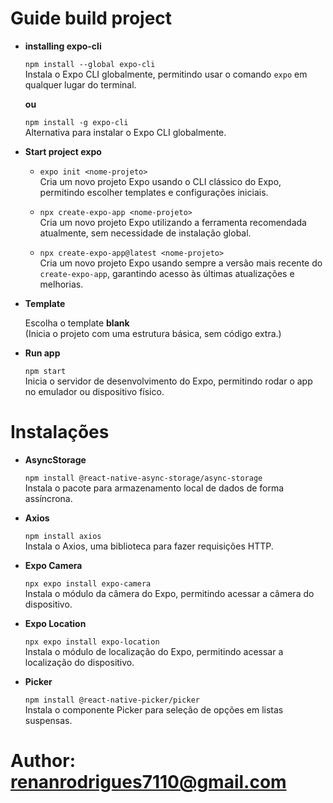 # Guide build project

- **installing expo-cli**

  `npm install --global expo-cli`  
  Instala o Expo CLI globalmente, permitindo usar o comando `expo` em qualquer lugar do terminal.

  **ou**

  `npm install -g expo-cli`  
  Alternativa para instalar o Expo CLI globalmente.

- **Start project expo**

  - `expo init <nome-projeto>`  
    Cria um novo projeto Expo usando o CLI clássico do Expo, permitindo escolher templates e configurações iniciais.

  - `npx create-expo-app <nome-projeto>`  
    Cria um novo projeto Expo utilizando a ferramenta recomendada atualmente, sem necessidade de instalação global.

  - `npx create-expo-app@latest <nome-projeto>`  
    Cria um novo projeto Expo usando sempre a versão mais recente do `create-expo-app`, garantindo acesso às últimas atualizações e melhorias.

- **Template**

  Escolha o template **blank**  
  (Inicia o projeto com uma estrutura básica, sem código extra.)

- **Run app**

  `npm start`  
  Inicia o servidor de desenvolvimento do Expo, permitindo rodar o app no emulador ou dispositivo físico.

# Instalações

- **AsyncStorage**

  `npm install @react-native-async-storage/async-storage`  
  Instala o pacote para armazenamento local de dados de forma assíncrona.

- **Axios**

  `npm install axios`  
  Instala o Axios, uma biblioteca para fazer requisições HTTP.

- **Expo Camera**

  `npx expo install expo-camera`  
  Instala o módulo da câmera do Expo, permitindo acessar a câmera do dispositivo.

- **Expo Location**

  `npx expo install expo-location`  
  Instala o módulo de localização do Expo, permitindo acessar a localização do dispositivo.

- **Picker**

  `npm install @react-native-picker/picker`  
  Instala o componente Picker para seleção de opções em listas suspensas.

# Author: **renanrodrigues7110@gmail.com**
